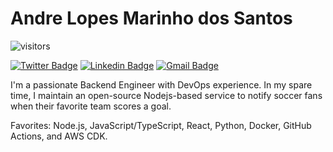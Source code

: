 # Andre Lopes Marinho dos Santos

![visitors](https://visitor-badge.glitch.me/badge?page_id=andrelopesmds/andrelopesmds)

[![Twitter Badge](https://img.shields.io/badge/-@andrelopesmds-2d81cb?style=flat-square&labelColor=3fb0ff&logo=twitter&logoColor=white&link=https://twitter.com/andrelopesmds)](https://twitter.com/andrelopesmds)
[![Linkedin Badge](https://img.shields.io/badge/-Andre%20Santos-2d81cb?style=flat-square&labelColor=3fb0ff&logo=Linkedin&logoColor=white&link=https://www.linkedin.com/in/andrelopesmds/)](https://www.linkedin.com/in/andrelopesmds/)
[![Gmail Badge](https://img.shields.io/badge/-andrelopesmds@gmail.com-2d81cb?style=flat-square&labelColor=3fb0ff&logo=Gmail&logoColor=white&link=mailto:andrelopesmds@gmail.com)](mailto:andrelopesmds@gmail.com)

I'm a passionate Backend Engineer with DevOps experience. In my spare time, I maintain an open-source Nodejs-based service to notify soccer fans when their favorite team scores a goal.

Favorites: Node.js, JavaScript/TypeScript, React, Python, Docker, GitHub Actions, and AWS CDK.
